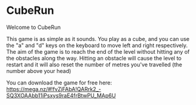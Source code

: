 # CubeRun
Welcome to CubeRun

This game is as simple as it sounds. You play as a cube, and you can use the "a" and "d" keys on the keyboard to move left and right respectively. The aim of the game is to reach the end of the level without hitting any of the obstacles along the way. Hitting an obstacle will cause the level to restart and it will also reset the number of metres you've travelled (the number above your head)

You can download the game for free here: https://mega.nz/#!fvZjFAbA!QARrk2_-SQ3XOAAbb11iPsxys9raE4frBtwPU_MAp6U
